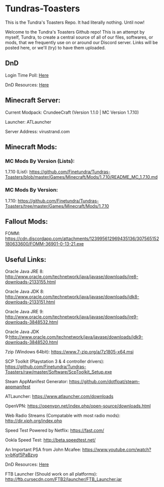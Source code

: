 # Tundras-Toasters
This is the Tundra's Toasters Repo. It had literally nothing. Until now! 

Welcome to the Tundra's Toasters Github repo! This is an attempt by myself, Tundra, to create a central source of all of our files, softwares, or mods, that we frequently use on or around our Discord server. Links will be posted here, or we'll (try) to have them uploaded.

## DnD

Login Time Poll: [Here](https://docs.google.com/forms/d/e/1FAIpQLSe_hPwVzbgIpZ11eWkHYFk8ThUU0ZTsJylPScbrE6IjJkMRrw/viewform?usp=sf_link)

DnD Resources: [Here](https://github.com/Finetundra/Tundras-Toasters/blob/master/DnD_Resources_List.md)

## Minecraft Server:

Current Modpack: CrundeeCraft (Version 1.1.0 | MC Version 1.7.10)

Launcher: ATLauncher

Server Address: virustrand.com

## Minecraft Mods: 

### MC Mods By Version (Lists): 

1.7.10 (List): https://github.com/Finetundra/Tundras-Toasters/blob/master/Games/Minecraft/Mods/1.7.10/README_MC_1.7.10.md

### MC Mods By Version:

1.7.10: https://github.com/Finetundra/Tundras-Toasters/tree/master/Games/Minecraft/Mods/1.7.10

## Fallout Mods: 

FOMM: https://cdn.discordapp.com/attachments/123995612969435136/307565152180633600/FOMM-36901-0-13-21.exe

## Useful Links:

Oracle Java JRE 8: http://www.oracle.com/technetwork/java/javase/downloads/jre8-downloads-2133155.html

Oracle Java JDK 8: http://www.oracle.com/technetwork/java/javase/downloads/jdk8-downloads-2133151.html

Oracle Java JRE 9: http://www.oracle.com/technetwork/java/javase/downloads/jre9-downloads-3848532.html

Oracle Java JDK 9:http://www.oracle.com/technetwork/java/javase/downloads/jdk9-downloads-3848520.html

7zip (Windows 64bit): https://www.7-zip.org/a/7z1805-x64.msi

SCP Toolkit (Playstation 3 & 4 controller drivers): https://github.com/Finetundra/Tundras-Toasters/raw/master/Software/ScpToolkit_Setup.exe

Steam AppManifest Generator: https://github.com/dotfloat/steam-appmanifest

ATLauncher: https://www.atlauncher.com/downloads

OpenVPN: https://openvpn.net/index.php/open-source/downloads.html

Web Radio Streams (Compatable with most radio mods): http://dir.xiph.org/index.php

Speed Test Powered by Netflix: https://fast.com/

Ookla Speed Test: http://beta.speedtest.net/

An Important PSA from John Mcafee: https://www.youtube.com/watch?v=bKgf5PaBzyg

DnD Resources: [Here](https://github.com/Finetundra/Tundras-Toasters/blob/master/DnD_Resources_List.md)

FTB Launcher (Should work on all platforms): http://ftb.cursecdn.com/FTB2/launcher/FTB_Launcher.jar
